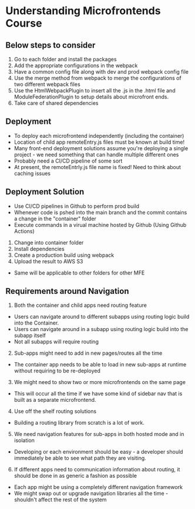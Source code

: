 # Understanding Microfrontends Course

## Below steps to consider
1) Go to each folder and install the packages
2) Add the appropriate configurations in the webpack
3) Have a common config file along with dev and prod webpack config file
4) Use the merge method from webpack to merge the configurations of two different webpack files
5) Use the HtmlWebpackPlugin to insert all the .js in the .html file and ModuleFederationPlugin to setup details about microfront ends.
6) Take care of shared dependencies

## Deployment 
- To deploy each microfrontend independently (including the container)
- Location of child app remoteEntry.js files must be known at build time!
- Many front-end deployment solutions assume you're deploying a single project - we need something that can handle multiple different ones
- Probably need a CI/CD pipeline of some sort
- At present, the remoteEntrly.js file name is fixed! Need to think about caching issues

## Deployment Solution
- Use CI/CD pipelines in Github to perform prod build
- Whenever code is pshed into the main branch and the commit contains a change in the "container" folder
- Execute commands in a virual machine hosted by Github (Using Github Actions)
1) Change into container folder
2) Install dependencies
3) Create a production build using webpack
4) Upload the result to AWS S3
- Same will be applicable to other folders for other MFE


## Requirements around Navigation
1) Both the container and child apps need routing feature
- Users can navigate around to different subapps using routing logic build into the Container.
- Users can navigate around in a subapp using routing logic build into the subapp itself
- Not all subapps will require routing

2) Sub-apps might need to add in new pages/routes all the time
- The container app needs to be able to load in new sub-apps at runtime without requiring to be re-deployed

3) We might need to show two or more microfrontends on the same page
- This will occur all the time if we have some kind of sidebar nav that is built as a separate microfrontend.

4) Use off the shelf routing solutions
- Building a routing library from scratch is a lot of work.

5) We need navigation features for sub-apps in both hosted mode and in isolation
- Developing or each environment should be easy - a developer should immediately be able to see what path they are visiting.

6) If different apps need to communication information about routing, it should be done in as generic a fashion as possible
- Each app might be using a completely different navigation framework
- We might swap out or upgrade navigation libraries all the time - shouldn't affect the rest of the system
